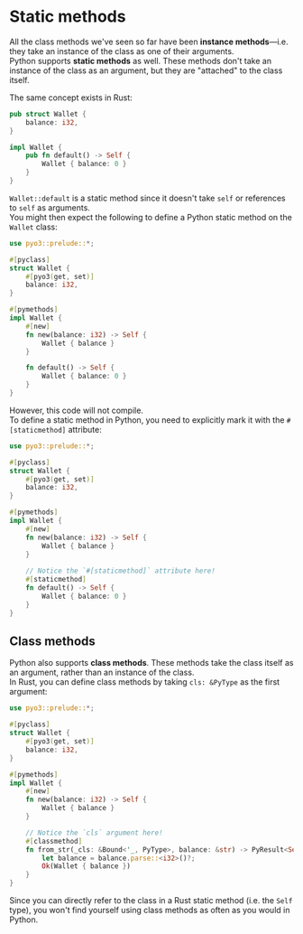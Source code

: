 # Static methods

All the class methods we've seen so far have been **instance methods**—i.e. they take an instance of the class
as one of their arguments.\
Python supports **static methods** as well. These methods don't take an instance of the class as an argument,
but they are "attached" to the class itself.

The same concept exists in Rust:

```rust
pub struct Wallet {
    balance: i32,
}

impl Wallet {
    pub fn default() -> Self {
        Wallet { balance: 0 }
    }
}
```

`Wallet::default` is a static method since it doesn't take `self` or references to `self` as arguments.\
You might then expect the following to define a Python static method on the `Wallet` class:

```rust
use pyo3::prelude::*;

#[pyclass]
struct Wallet {
    #[pyo3(get, set)]
    balance: i32,
}

#[pymethods]
impl Wallet {
    #[new]
    fn new(balance: i32) -> Self {
        Wallet { balance }
    }

    fn default() -> Self {
        Wallet { balance: 0 }
    }
}
```

However, this code will not compile.\
To define a static method in Python, you need to explicitly mark it with the `#[staticmethod]` attribute:

```rust
use pyo3::prelude::*;

#[pyclass]
struct Wallet {
    #[pyo3(get, set)]
    balance: i32,
}

#[pymethods]
impl Wallet {
    #[new]
    fn new(balance: i32) -> Self {
        Wallet { balance }
    }
 
    // Notice the `#[staticmethod]` attribute here!
    #[staticmethod]
    fn default() -> Self {
        Wallet { balance: 0 }
    }
}
```

## Class methods

Python also supports **class methods**. These methods take the class itself as an argument, rather than an instance of the class.\
In Rust, you can define class methods by taking `cls: &PyType` as the first argument:

```rust
use pyo3::prelude::*;

#[pyclass]
struct Wallet {
    #[pyo3(get, set)]
    balance: i32,
}

#[pymethods]
impl Wallet {
    #[new]
    fn new(balance: i32) -> Self {
        Wallet { balance }
    }

    // Notice the `cls` argument here!
    #[classmethod]
    fn from_str(_cls: &Bound<'_, PyType>, balance: &str) -> PyResult<Self> {
        let balance = balance.parse::<i32>()?;
        Ok(Wallet { balance })
    }
}
```

Since you can directly refer to the class in a Rust static method (i.e. the `Self` type), you won't find yourself
using class methods as often as you would in Python.
